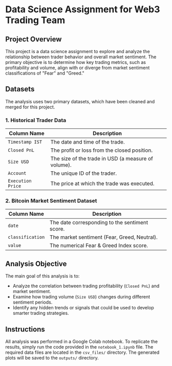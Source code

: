 # Data Science Assignment for Web3 Trading Team

## Project Overview

This project is a data science assignment to explore and analyze the relationship between trader behavior and overall market sentiment. The primary objective is to determine how key trading metrics, such as profitability and volume, align with or diverge from market sentiment classifications of "Fear" and "Greed."

## Datasets

The analysis uses two primary datasets, which have been cleaned and merged for this project.

### 1. Historical Trader Data

| Column Name      | Description                                      |
| ---------------- | ------------------------------------------------ |
| `Timestamp IST`  | The date and time of the trade.                  |
| `Closed PnL`     | The profit or loss from the closed position.     |
| `Size USD`       | The size of the trade in USD (a measure of volume). |
| `Account`        | The unique ID of the trader.                     |
| `Execution Price`| The price at which the trade was executed.       |

### 2. Bitcoin Market Sentiment Dataset

| Column Name      | Description                                      |
| ---------------- | ------------------------------------------------ |
| `date`           | The date corresponding to the sentiment score.   |
| `classification` | The market sentiment (Fear, Greed, Neutral).     |
| `value`          | The numerical Fear & Greed Index score.          |

## Analysis Objective

The main goal of this analysis is to:
* Analyze the correlation between trading profitability (`Closed PnL`) and market sentiment.
* Examine how trading volume (`Size USD`) changes during different sentiment periods.
* Identify any hidden trends or signals that could be used to develop smarter trading strategies.

## Instructions

All analysis was performed in a Google Colab notebook. To replicate the results, simply run the code provided in the `notebook_1.ipynb` file. The required data files are located in the `csv_files/` directory. The generated plots will be saved to the `outputs/` directory.
